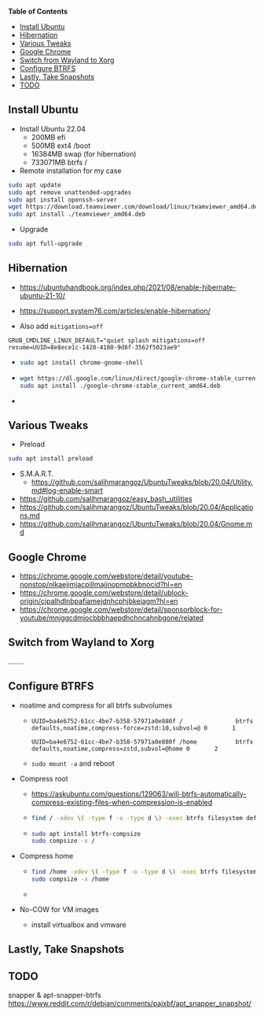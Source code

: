 <!-- START doctoc generated TOC please keep comment here to allow auto update -->
<!-- DON'T EDIT THIS SECTION, INSTEAD RE-RUN doctoc TO UPDATE -->
**Table of Contents**

- [Install Ubuntu](#install-ubuntu)
- [Hibernation](#hibernation)
- [Various Tweaks](#various-tweaks)
- [Google Chrome](#google-chrome)
- [Switch from Wayland to Xorg](#switch-from-wayland-to-xorg)
- [Configure BTRFS](#configure-btrfs)
- [Lastly, Take Snapshots](#lastly-take-snapshots)
- [TODO](#todo)

<!-- END doctoc generated TOC please keep comment here to allow auto update -->

## Install Ubuntu

- Install Ubuntu 22.04
  - 200MB efi
  - 500MB ext4 /boot
  - 16384MB swap (for hibernation)
  - 733071MB btrfs /
- Remote installation for my case

```bash
sudo apt update
sudo apt remove unattended-upgrades
sudo apt install openssh-server
wget https://download.teamviewer.com/download/linux/teamviewer_amd64.deb
sudo apt install ./teamviewer_amd64.deb
```

- Upgrade

```bash
sudo apt full-upgrade
```

## Hibernation

- https://ubuntuhandbook.org/index.php/2021/08/enable-hibernate-ubuntu-21-10/

- https://support.system76.com/articles/enable-hibernation/
- Also add `mitigations=off`

```
GRUB_CMDLINE_LINUX_DEFAULT="quiet splash mitigations=off resume=UUID=8e8ece1c-1428-4180-9d8f-3562f5023ae9"
```

- ```bash
  sudo apt install chrome-gnome-shell
  ```

- ```bash
  wget https://dl.google.com/linux/direct/google-chrome-stable_current_amd64.deb
  sudo apt install ./google-chrome-stable_current_amd64.deb
  ```

- 

## Various Tweaks

- Preload

```bash
sudo apt install preload
```

- S.M.A.R.T.
  - https://github.com/salihmarangoz/UbuntuTweaks/blob/20.04/Utility.md#log-enable-smart
- https://github.com/salihmarangoz/easy_bash_utilities
- https://github.com/salihmarangoz/UbuntuTweaks/blob/20.04/Applications.md
- https://github.com/salihmarangoz/UbuntuTweaks/blob/20.04/Gnome.md

## Google Chrome

- https://chrome.google.com/webstore/detail/youtube-nonstop/nlkaejimjacpillmajjnopmpbkbnocid?hl=en
- https://chrome.google.com/webstore/detail/ublock-origin/cjpalhdlnbpafiamejdnhcphjbkeiagm?hl=en
- https://chrome.google.com/webstore/detail/sponsorblock-for-youtube/mnjggcdmjocbbbhaepdhchncahnbgone/related

## Switch from Wayland to Xorg

........

## Configure BTRFS

- noatime and compress for all btrfs subvolumes

  - ```
    UUID=ba4e6752-61cc-4be7-b358-57971a0e880f /               btrfs   defaults,noatime,compress-force=zstd:10,subvol=@ 0       1
    
    UUID=ba4e6752-61cc-4be7-b358-57971a0e880f /home           btrfs   defaults,noatime,compress=zstd,subvol=@home 0       2
    ```
    
  - `sudo mount -a` and reboot

- Compress root
  - https://askubuntu.com/questions/129063/will-btrfs-automatically-compress-existing-files-when-compression-is-enabled
  
  - ```bash
    find / -xdev \( -type f -o -type d \) -exec btrfs filesystem defragment -v -czstd -- {} +
    ```
  
  - ```bash
    sudo apt install btrfs-compsize
    sudo compsize -x /
    ```
  
- Compress home
  
  - ```bash
    find /home -xdev \( -type f -o -type d \) -exec btrfs filesystem defragment -v -czstd -- {} +
    sudo compsize -x /home
    ```
  
  - 
  
- No-COW for VM images
  - install virtualbox and vmware

## Lastly, Take Snapshots



## TODO

snapper & apt-snapper-btrfs https://www.reddit.com/r/debian/comments/pajxbf/apt_snapper_snapshot/
